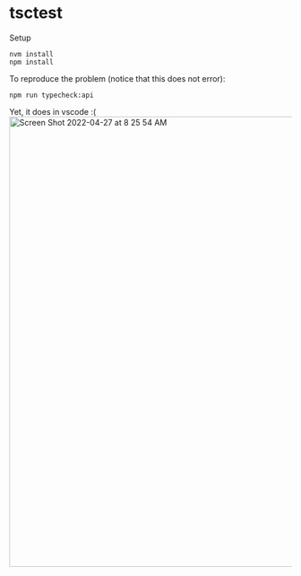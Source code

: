# tsctest

Setup

```
nvm install
npm install
```

To reproduce the problem (notice that this does not error):

```
npm run typecheck:api
```

Yet, it does in vscode :(
<img width="803" alt="Screen Shot 2022-04-27 at 8 25 54 AM" src="https://user-images.githubusercontent.com/1881761/165528393-accdcfd9-0f86-42ea-a047-f4c616a67edc.png">
